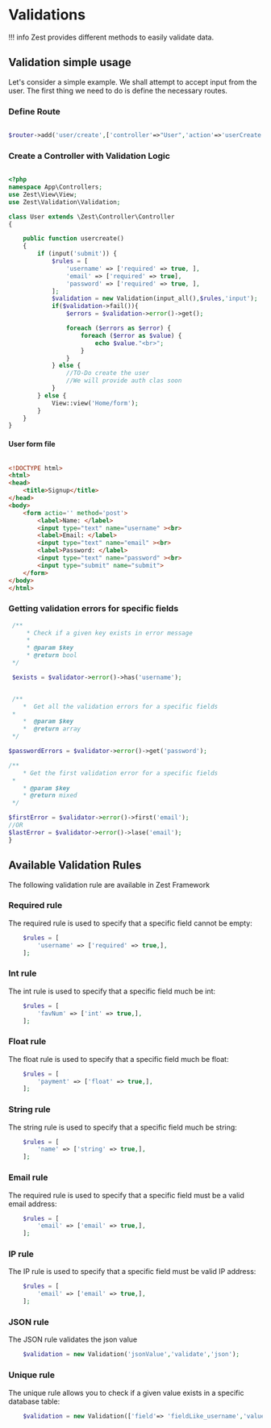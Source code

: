 
# Validations

!!! info
    Zest provides different methods to easily validate data.


## Validation simple usage

Let's consider a simple example. We shall attempt to accept input from the user. The first thing we need to do is define the necessary routes.

### Define Route

```php

$router->add('user/create',['controller'=>"User",'action'=>'userCreate']);

```

### Create a Controller with Validation Logic

```php

<?php
namespace App\Controllers;
use Zest\View\View;
use Zest\Validation\Validation;

class User extends \Zest\Controller\Controller
{

    public function usercreate()
    {
        if (input('submit')) {
            $rules = [
                'username' => ['required' => true, ],
                'email' => ['required' => true],
                'password' => ['required' => true, ],
            ];
            $validation = new Validation(input_all(),$rules,'input');
            if($validation->fail()){
                $errors = $validation->error()->get();

                foreach ($errors as $error) {
                    foreach ($error as $value) {
                        echo $value."<br>";
                    }
                }
            } else {
                //TO-Do create the user
                //We will provide auth clas soon
            }
        } else {
            View::view('Home/form');
        }
    }
}


```

#### User form file

```html

<!DOCTYPE html>
<html>
<head>
    <title>Signup</title>
</head>
<body>
    <form actio='' method='post'>
        <label>Name: </label>
        <input type="text" name="username" ><br>
        <label>Email: </label>
        <input type="text" name="email" ><br>
        <label>Password: </label>
        <input type="text" name="password" ><br>
        <input type="submit" name="submit">
    </form>
</body>
</html>

```

### Getting validation errors for specific fields

```php
 /**
     * Check if a given key exists in error message
     *
     * @param $key
     * @return bool
 */

 $exists = $validator->error()->has('username');


 /**
    *  Get all the validation errors for a specific fields
 *
    *  @param $key
    *  @return array
 */

$passwordErrors = $validator->error()->get('password');

/**
    * Get the first validation error for a specific fields
 *
    * @param $key
    * @return mixed
 */

$firstError = $validator->error()->first('email');
//OR
$lastError = $validator->error()->lase('email');
}


```

## Available Validation Rules

The following validation rule are available in Zest Framework

### Required rule

The required rule is used to specify that a specific field cannot be empty:

```php
    $rules = [
        'username' => ['required' => true,],
    ];

```

### Int rule

The int rule is used to specify that a specific field much be int:

```php
    $rules = [
        'favNum' => ['int' => true,],
    ];

```

### Float rule

The float rule is used to specify that a specific field much be float:

```php
    $rules = [
        'payment' => ['float' => true,],
    ];

```

### String rule

The string rule is used to specify that a specific field much be string:

```php
    $rules = [
        'name' => ['string' => true,],
    ];

```

### Email rule

The required rule is used to specify that a specific field must be a valid email address:

```php
    $rules = [
        'email' => ['email' => true,],
    ];

```

### IP rule

The IP rule is used to specify that a specific field must be valid IP address:

```php
    $rules = [
        'email' => ['email' => true,],
    ];

```

### JSON rule

The JSON rule validates the json value

```php
    $validation = new Validation('jsonValue','validate','json');
```

### Unique rule

The unique rule allows you to check if a given value exists in a specific database table:

```php
    $validation = new Validation(['field'=> 'fieldLike_username','value'=>'valueToBeSearch'],'tabelName');
```